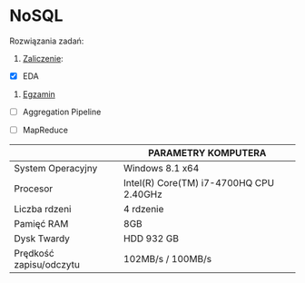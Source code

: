 # NoSQL

Rozwiązania zadań:

1. [Zaliczenie](https://github.com/Gosiamek/NoSQL/blob/master/Zaliczenie.md):
 - [X] EDA
1. [Egzamin]()
 - [ ] Aggregation Pipeline
 - [ ] MapReduce


|                      |            PARAMETRY KOMPUTERA             |
|----------------------|--------------------------------------------|
|System Operacyjny     | Windows 8.1 x64                            |
|Procesor              | Intel(R) Core(TM) i7-4700HQ CPU 2.40GHz    |
|Liczba rdzeni         | 4 rdzenie                                  |
|Pamięć RAM            | 8GB                                        |
|Dysk Twardy           | HDD 932 GB                                 |
Prędkość zapisu/odczytu| 102MB/s / 100MB/s                          |
